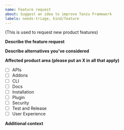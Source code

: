 ```yaml
---
name: Feature request
about: Suggest an idea to improve Tanzu Framework
labels: needs-triage, kind/feature
---
```

(This is used to request new product features)

**Describe the feature request**

**Describe alternatives you've considered**

**Affected product area (please put an X in all that apply)**

- [ ] APIs
- [ ] Addons
- [ ] CLI
- [ ] Docs
- [ ] Installation
- [ ] Plugin
- [ ] Security
- [ ] Test and Release
- [ ] User Experience

**Additional context**
